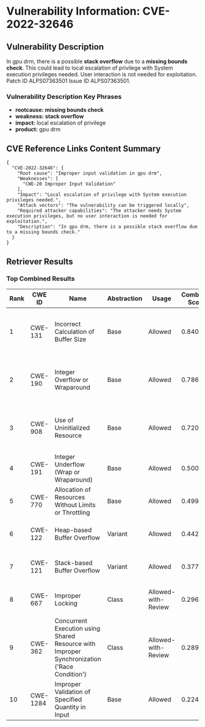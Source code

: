 # Vulnerability Information: CVE-2022-32646

## Vulnerability Description
In gpu drm, there is a possible **stack overflow** due to a **missing bounds check**. This could lead to local escalation of privilege with System execution privileges needed. User interaction is not needed for exploitation. Patch ID ALPS07363501 Issue ID ALPS07363501.

### Vulnerability Description Key Phrases
- **rootcause:** **missing bounds check**
- **weakness:** **stack overflow**
- **impact:** local escalation of privilege
- **product:** gpu drm

## CVE Reference Links Content Summary
```
{
  "CVE-2022-32646": {
    "Root cause": "Improper input validation in gpu drm",
    "Weaknesses": [
      "CWE-20 Improper Input Validation"
    ],
    "Impact": "Local escalation of privilege with System execution privileges needed.",
    "Attack vectors": "The vulnerability can be triggered locally",
    "Required attacker capabilities": "The attacker needs System execution privileges, but no user interaction is needed for exploitation.",
    "Description": "In gpu drm, there is a possible stack overflow due to a missing bounds check."
  }
}
```

## Retriever Results

### Top Combined Results

| Rank | CWE ID | Name | Abstraction | Usage | Combined Score | Retrievers | Individual Scores |
|------|--------|------|-------------|-------|---------------|------------|-------------------|
| 1 | CWE-131 | Incorrect Calculation of Buffer Size | Base | Allowed | 0.8402 | dense, sparse, graph | dense: 0.559, sparse: 0.415, graph: 0.904 |
| 2 | CWE-190 | Integer Overflow or Wraparound | Base | Allowed | 0.7863 | dense, sparse, graph | dense: 0.581, sparse: 0.379, graph: 0.780 |
| 3 | CWE-908 | Use of Uninitialized Resource | Base | Allowed | 0.7204 | dense, sparse, graph | dense: 0.548, sparse: 0.413, graph: 0.586 |
| 4 | CWE-191 | Integer Underflow (Wrap or Wraparound) | Base | Allowed | 0.5008 | dense, sparse | dense: 0.551, sparse: 0.393 |
| 5 | CWE-770 | Allocation of Resources Without Limits or Throttling | Base | Allowed | 0.4990 | sparse, graph | sparse: 0.379, graph: 0.789 |
| 6 | CWE-122 | Heap-based Buffer Overflow | Variant | Allowed | 0.4429 | dense, sparse | dense: 0.552, sparse: 0.356 |
| 7 | CWE-121 | Stack-based Buffer Overflow | Variant | Allowed | 0.3776 | dense, sparse | dense: 0.579, sparse: 0.208 |
| 8 | CWE-667 | Improper Locking | Class | Allowed-with-Review | 0.2962 | dense, sparse | dense: 0.562, sparse: 0.389 |
| 9 | CWE-362 | Concurrent Execution using Shared Resource with Improper Synchronization ('Race Condition') | Class | Allowed-with-Review | 0.2898 | dense, sparse | dense: 0.543, sparse: 0.388 |
| 10 | CWE-1284 | Improper Validation of Specified Quantity in Input | Base | Allowed | 0.2245 | sparse | sparse: 0.393 |

